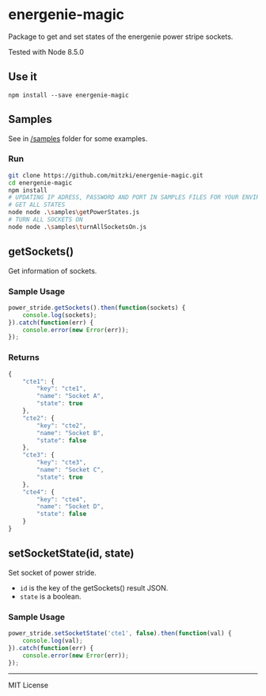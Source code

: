 # energenie-magic
Package to get and set states of the energenie power stripe sockets.

Tested with Node 8.5.0

## Use it
``` 
npm install --save energenie-magic 
```

## Samples
See in [/samples](/samples) folder for some examples.

### Run
```bash
git clone https://github.com/mitzki/energenie-magic.git
cd energenie-magic
npm install
# UPDATING IP ADRESS, PASSWORD AND PORT IN SAMPLES FILES FOR YOUR ENVIRONMENT
# GET ALL STATES
node node .\samples\getPowerStates.js
# TURN ALL SOCKETS ON
node node .\samples\turnAllSocketsOn.js
```
## getSockets()
Get information of sockets.

### Sample Usage
```javascript
power_stride.getSockets().then(function(sockets) {
    console.log(sockets);
}).catch(function(err) {
    console.error(new Error(err)); 
});
```

### Returns
```javascript
{
	"cte1": {
		"key": "cte1",
		"name": "Socket A",
		"state": true
	},
	"cte2": {
		"key": "cte2",
		"name": "Socket B",
		"state": false
	},
	"cte3": {
		"key": "cte3",
		"name": "Socket C",
		"state": true
	},  
	"cte4": {
		"key": "cte4",
		"name": "Socket D",
		"state": false
	}
}
```

## setSocketState(id, state)
Set socket of power stride. 
+ `id` is the key of the getSockets() result JSON.
+ `state` is a boolean. 

### Sample Usage
```javascript
power_stride.setSocketState('cte1', false).then(function(val) {
    console.log(val);
}).catch(function(err) {
    console.error(new Error(err));
});
```

***
MIT License